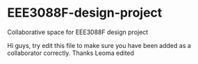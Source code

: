 # EEE3088F-design-project
Collaborative space for EEE3088F design project

Hi guys, try edit this file to make sure you have been added as a collaborator correctly. Thanks
Leoma edited
